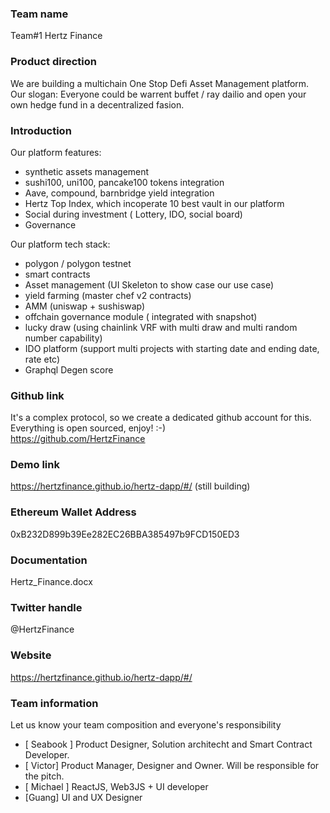 ### Team name
Team#1 Hertz Finance

### Product direction
We are building a multichain One Stop Defi Asset Management platform. Our slogan: Everyone could be warrent buffet / ray dailio and open your own hedge fund in a decentralized fasion.

### Introduction
Our platform features:
 - synthetic assets management
 - sushi100, uni100, pancake100 tokens integration
 - Aave, compound, barnbridge yield integration
 - Hertz Top Index, which incoperate 10 best vault in our platform
 - Social during investment ( Lottery, IDO, social board)
 - Governance

Our platform tech stack:
 - polygon / polygon testnet
 - smart contracts
 - Asset management (UI Skeleton to show case our use case)
 - yield farming (master chef v2 contracts)
 - AMM (uniswap + sushiswap)
 - offchain governance module ( integrated with snapshot)
 - lucky draw (using chainlink VRF with multi draw and multi random number capability)
 - IDO platform (support multi projects with starting date and ending date, rate etc)
 - Graphql Degen score

### Github link
It's a complex protocol, so we create a dedicated github account for this.
Everything is open sourced, enjoy! :-) <br/>
https://github.com/HertzFinance

### Demo link
https://hertzfinance.github.io/hertz-dapp/#/ (still building)

### Ethereum Wallet Address
0xB232D899b39Ee282EC26BBA385497b9FCD150ED3

### Documentation
Hertz_Finance.docx

### Twitter handle
@HertzFinance

### Website
https://hertzfinance.github.io/hertz-dapp/#/

### Team information
Let us know your team composition and everyone's responsibility
 - [ Seabook ] Product Designer, Solution architecht and Smart Contract Developer.
 - [ Victor] Product Manager, Designer and Owner. Will be responsible for the pitch.
 - [ Michael ] ReactJS, Web3JS + UI developer
 - [Guang] UI and UX Designer
